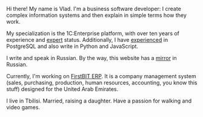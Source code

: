 ﻿Hi there! My name is Vlad. I'm a business software developer: I create complex information systems and then explain in simple terms how they work.

My specialization is the 1C:Enterprise platform, with over ten years of experience and [expert](https://1c.ru/check-certificate/printcopy/620c93bd-caf8-11db-b9de-000e0c2f31ac/70322/c995e35d-10a2-11df-a6c6-001a6411168a) status. Additionally, I have [experienced](https://postgrespro.ru/education/cert/check?#752094d4-1ef5-4f74-b2ca-ef90b05cc937) in PostgreSQL and also write in Python and JavaScript.
 
I write and speak in Russian. By the way, this website has a [mirror](https://kostyanetsky.me) in Russian.
 
Currently, I'm working on [FirstBIT ERP](https://firstbit.ae). It is a company management system (sales, purchasing, production, human resources, accounting, you know this stuff) designed for the United Arab Emirates.

I live in Tbilisi. Married, raising a daughter. Have a passion for walking and video games.